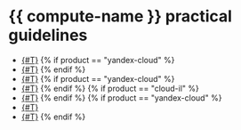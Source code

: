 # {{ compute-name }} practical guidelines

* [{#T}](ntp.md)
{% if product == "yandex-cloud" %}
* [{#T}](vm-autoscale.md)
{% endif %}
* [{#T}](autoscale-monitoring.md)
{% if product == "yandex-cloud" %}
* [{#T}](updating-under-load.md)
{% endif %}
{% if product == "cloud-il" %}
* [{#T}](rds-gw.md)
{% endif %}
{% if product == "yandex-cloud" %}
* [{#T}](vm-fluent-bit-logging.md)
* [{#T}](hystax-backup.md)
{% endif %}